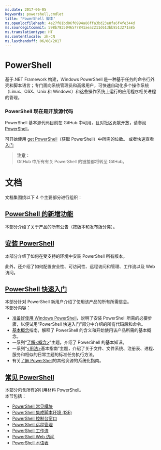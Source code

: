 ```yaml
---
ms.date: 2017-06-05
keywords: powershell,cmdlet
title: "PowerShell 脚本"
ms.openlocfilehash: 4e27f81bd06f0994a86ffa3bd23e8fa6f4fe344d
ms.sourcegitcommit: 598b7835046577841aea2211d613bb8513271a8b
ms.translationtype: HT
ms.contentlocale: zh-CN
ms.lasthandoff: 06/08/2017
---
```

#  <a name="powershell"></a>PowerShell

基于.NET Framework 构建，Windows PowerShell 是一种基于任务的命令行外壳和脚本语言；专门面向系统管理员和高级用户，可快速自动化多个操作系统（Linux、OSX、Unix 和 Windows）和这些操作系统上运行的应用程序相关进程的管理。

###  <a name="powershell-is-now-open-source"></a>PowerShell 现在是开放源代码

PowerShell 基本源代码目前在 GitHub 中可用，且对社区贡献开放，请参阅 [PowerShell](https://github.com/powershell/powershell)。

可开始使用 [get PowerShell](https://github.com/PowerShell/PowerShell#get-powershell)（获取 PowerShell）中所需的位数。
或者快速查看[入门](https://github.com/PowerShell/PowerShell/blob/master/docs/learning-powershell)

>  **注意：**  
>  GitHub 中所有有关 PowerShell 的链接都将转至 GitHub。

#  <a name="documentation"></a>文档

文档集围绕以下 4 个主要部分进行组织：

##  <a name="whats-new-with-powershellwhats-newwhat-s-new-with-powershellmd"></a>[PowerShell 的新增功能](whats-new/What-s-New-With-PowerShell.md)
本部分介绍了关于产品的所有公告（按版本和发布版分类）。

##  <a name="powershell-setupsetupsetup-referencemd"></a>[安装 PowerShell ](setup/setup-reference.md)
本部分介绍了如何在受支持的环境中安装 PowerShell 所有版本。  

此外，还介绍了如何配置安全性、可访问性、远程访问和管理、工作流以及 Web 访问。

##  <a name="getting-started-with-powershellgetting-startedgetting-started-with-windows-powershellmd"></a>[PowerShell 快速入门](getting-started/Getting-Started-with-Windows-PowerShell.md)
本部分针对 PowerShell 新用户介绍了使用该产品的所有所需信息。  
本部分内容：
-   [准备好使用 Windows PowerShell](getting-started/Getting-Ready-to-Use-Windows-PowerShell.md)，说明了安装 PowerShell 所需的必要步骤，以便试用“PowerShell 快速入门”部分中介绍的所有代码段和命令。
-  [基本概念](getting-started/fundamental-concepts.md)指南，解释了 PowerShell 的含义和开始使用该产品所需的基本概念。
-  一系列“[了解&lt;概念&gt;](getting-started/understanding-concepts-reference.md)”主题，介绍了 PowerShell 的基本知识。
-  一系列“[&lt;用法&gt;](getting-started/cookbooks/basic-cookbooks-reference.md)基本指南”主题，介绍了关于文件、文件系统、注册表、进程、服务和相似的日常主题的标准任务执行方法。
-  有关[了解 PowerShell](getting-started/more-powershell-learning.md)的其他资源的系统化指南。

##  <a name="common-powershellcore-powershellcore-powershellmd"></a>[常见 PowerShell](core-powershell/core-powershell.md)
本部分包含所有的引用材料 PowerShell。  
本节包括：
-  [PowerShell 常见模块](core-powershell/core-modules.md)
-  [PowerShell 集成脚本环境 \(ISE\)](core-powershell/ise-guide.md)
-  [PowerShell 控制台窗口](core-powershell/console-guide.md)
-  [PowerShell 远程管理](core-powershell/Running-Remote-Commands.md)
-  [PowerShell 工作流](core-powershell/workflows-guide.md)
-  [PowerShell Web 访问](core-powershell/web-access.md)
-  [PowerShell 术语表](Windows-PowerShell-Glossary.md)

